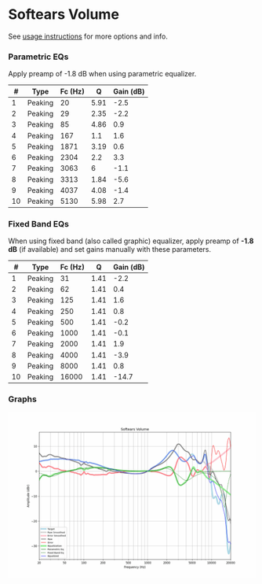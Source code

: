 # Softears Volume
See [usage instructions](https://github.com/jaakkopasanen/AutoEq#usage) for more options and info.

### Parametric EQs
Apply preamp of -1.8 dB when using parametric equalizer.

|   # | Type    |   Fc (Hz) |    Q |   Gain (dB) |
|-----|---------|-----------|------|-------------|
|   1 | Peaking |        20 | 5.91 |        -2.5 |
|   2 | Peaking |        29 | 2.35 |        -2.2 |
|   3 | Peaking |        85 | 4.86 |         0.9 |
|   4 | Peaking |       167 | 1.1  |         1.6 |
|   5 | Peaking |      1871 | 3.19 |         0.6 |
|   6 | Peaking |      2304 | 2.2  |         3.3 |
|   7 | Peaking |      3063 | 6    |        -1.1 |
|   8 | Peaking |      3313 | 1.84 |        -5.6 |
|   9 | Peaking |      4037 | 4.08 |        -1.4 |
|  10 | Peaking |      5130 | 5.98 |         2.7 |

### Fixed Band EQs
When using fixed band (also called graphic) equalizer, apply preamp of **-1.8 dB** (if available) and set gains manually with these parameters.

|   # | Type    |   Fc (Hz) |    Q |   Gain (dB) |
|-----|---------|-----------|------|-------------|
|   1 | Peaking |        31 | 1.41 |        -2.2 |
|   2 | Peaking |        62 | 1.41 |         0.4 |
|   3 | Peaking |       125 | 1.41 |         1.6 |
|   4 | Peaking |       250 | 1.41 |         0.8 |
|   5 | Peaking |       500 | 1.41 |        -0.2 |
|   6 | Peaking |      1000 | 1.41 |        -0.1 |
|   7 | Peaking |      2000 | 1.41 |         1.9 |
|   8 | Peaking |      4000 | 1.41 |        -3.9 |
|   9 | Peaking |      8000 | 1.41 |         0.8 |
|  10 | Peaking |     16000 | 1.41 |       -14.7 |

### Graphs
![](./Softears%20Volume.png)
